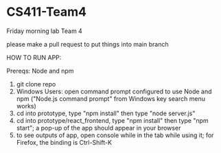 # CS411-Team4

Friday morning lab Team 4

please make a pull request to put things into main branch


HOW TO RUN APP:

Prereqs: Node and npm

1) git clone repo
2) Windows Users: open command prompt configured to use Node and npm ("Node.js command prompt" from Windows key search menu works)
3) cd into prototype, type "npm install" then type "node server.js"
4) cd into prototype/react_frontend, type "npm install" then type "npm start"; a pop-up of the app should appear in your browser
5) to see outputs of app, open console while in the tab while using it; for Firefox, the binding is Ctrl-Shift-K

